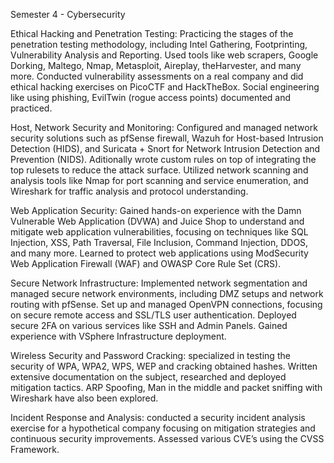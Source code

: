Semester 4 - Cybersecurity

Ethical Hacking and Penetration Testing: Practicing the stages of the penetration testing methodology, including Intel Gathering, Footprinting, Vulnerability Analysis and Reporting. Used tools like web scrapers, Google Dorking, Maltego, Nmap, Metasploit, Aireplay, theHarvester, and many more. Conducted vulnerability assessments on a real company and did ethical hacking exercises on PicoCTF and HackTheBox. Social engineering like using phishing, EvilTwin (rogue access points) documented and practiced.

Host, Network Security and Monitoring: Configured and managed network security solutions such as pfSense firewall, Wazuh for Host-based Intrusion Detection (HIDS), and Suricata + Snort for Network Intrusion Detection and Prevention (NIDS). Aditionally wrote custom rules on top of integrating the top rulesets to reduce the attack surface. Utilized network scanning and analysis tools like Nmap for port scanning and service enumeration, and Wireshark for traffic analysis and protocol understanding.

Web Application Security: Gained hands-on experience with the Damn Vulnerable Web Application (DVWA) and Juice Shop to understand and mitigate web application vulnerabilities, focusing on techniques like SQL Injection, XSS, Path Traversal, File Inclusion, Command Injection, DDOS, and many more. Learned to protect web applications using ModSecurity Web Application Firewall (WAF) and OWASP Core Rule Set (CRS).

Secure Network Infrastructure: Implemented network segmentation and managed secure network environments, including DMZ setups and network routing with pfSense. Set up and managed OpenVPN connections, focusing on secure remote access and SSL/TLS user authentication. Deployed secure 2FA on various services like SSH and Admin Panels. Gained experience with VSphere Infrastructure deployment.

Wireless Security and Password Cracking: specialized in testing the security of WPA, WPA2, WPS, WEP and cracking obtained hashes. Written extensive documentation on the subject, researched and deployed mitigation tactics. ARP Spoofing, Man in the middle and packet sniffing with Wireshark have also been explored.

Incident Response and Analysis: conducted a security incident analysis exercise for a hypothetical company focusing on mitigation strategies and continuous security improvements. Assessed various CVE’s using the CVSS Framework.
